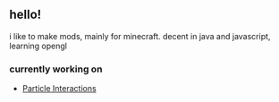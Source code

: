 ## hello!
i like to make mods, mainly for minecraft. decent in java and javascript, learning opengl

### currently working on
- [Particle Interactions](https://github.com/Enchanted-Games/block-place-particles)

<!--
**Enchanted-Games/enchanted-games** is a ✨ _special_ ✨ repository because its `README.md` (this file) appears on your GitHub profile.

Here are some ideas to get you started:

- 🔭 I’m currently working on ...
- 🌱 I’m currently learning ...
- 👯 I’m looking to collaborate on ...
- 🤔 I’m looking for help with ...
- 💬 Ask me about ...
- 📫 How to reach me: ...
- 😄 Pronouns: ...
- ⚡ Fun fact: ...
-->

